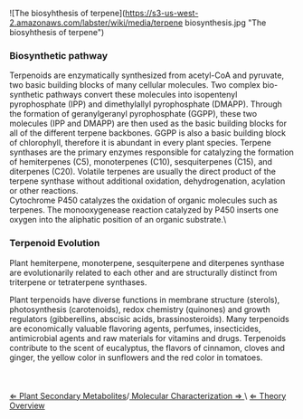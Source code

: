 ![The biosyhthesis of terpene](https://s3-us-west-2.amazonaws.com/labster/wiki/media/terpene biosynthesis.jpg "The biosyhthesis of terpene")

### Biosynthetic pathway

Terpenoids are enzymatically synthesized from acetyl-CoA and pyruvate,
two basic building blocks of many cellular molecules. Two complex
bio-synthetic pathways convert these molecules into isopentenyl
pyrophosphate (IPP) and dimethylallyl pyrophosphate (DMAPP). Through the
formation of geranylgeranyl pyrophosphate (GGPP), these two molecules
(IPP and DMAPP) are then used as the basic building blocks for all of
the different terpene backbones. GGPP is also a basic building block of
chlorophyll, therefore it is abundant in every plant species. Terpene
synthases are the primary enzymes responsible for catalyzing the
formation of hemiterpenes (C5), monoterpenes (C10), sesquiterpenes
(C15), and diterpenes (C20). Volatile terpenes are usually the direct
product of the terpene synthase without additional oxidation,
dehydrogenation, acylation or other reactions.\
Cytochrome P450 catalyzes the oxidation of organic molecules such as
terpenes. The monooxygenease reaction catalyzed by P450 inserts one
oxygen into the aliphatic position of an organic substrate.\

### Terpenoid Evolution

Plant hemiterpene, monoterpene, sesquiterpene and diterpenes synthase
are evolutionarily related to each other and are structurally distinct
from triterpene or tetraterpene synthases.

Plant terpenoids have diverse functions in membrane structure (sterols),
photosynthesis (carotenoids), redox chemistry (quinones) and growth
regulators (gibberellins, abscisic acids, brassinosteroids). Many
terpenoids are economically valuable flavoring agents, perfumes,
insecticides, antimicrobial agents and raw materials for vitamins and
drugs. Terpenoids contribute to the scent of eucalyptus, the flavors of
cinnamon, cloves and ginger, the yellow color in sunflowers and the red
color in tomatoes.\
\
\
\
 [ ⇐ Plant Secondary Metabolites](/wiki/Plant_Secondary_Metabolites "wikilink")/[ Molecular Characterization ⇒ ](/wiki/Molecular_Characterization "wikilink")\ [ ⇐ Theory Overview](/wiki/PlantLab "wikilink")

